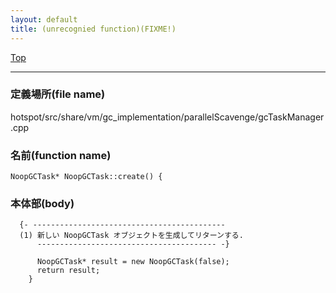 ```yaml
---
layout: default
title: (unrecognied function)(FIXME!)
---
```

[Top](../index.html)

--- 
### 定義場所(file name)
hotspot/src/share/vm/gc_implementation/parallelScavenge/gcTaskManager.cpp

### 名前(function name)
```
NoopGCTask* NoopGCTask::create() {
```

### 本体部(body)
```
  {- -------------------------------------------
  (1) 新しい NoopGCTask オブジェクトを生成してリターンする.
      ---------------------------------------- -}

	  NoopGCTask* result = new NoopGCTask(false);
	  return result;
	}
	
```


